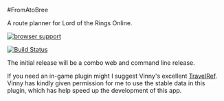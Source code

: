 #FromAtoBree

A route planner for Lord of the Rings Online.

[![browser support](https://ci.testling.com/booyaa/FromAtoBree.png)
](https://ci.testling.com/booyaa/FromAtoBree)

[![Build Status](https://travis-ci.org/booyaa/FromAtoBree.svg?branch=master)](https://travis-ci.org/booyaa/FromAtoBree)

 The initial release will be a combo web and command line release. 

If you need an in-game plugin might I suggest Vinny's excellent [TravelRef](http://www.lotrointerface.com/downloads/info524-Travellocationsreference.html). Vinny has kindly given permission for me to use the stable data in this plugin, which has help speed up the development of this app.


